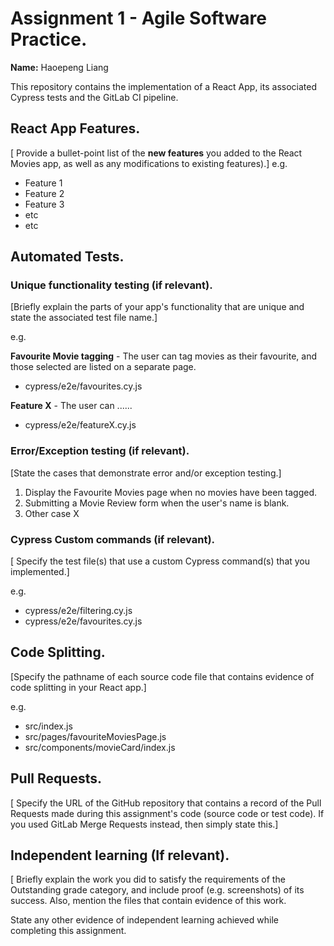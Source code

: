 # Assignment 1 - Agile Software Practice.

__Name:__ Haoepeng Liang

This repository contains the implementation of a React App, its associated Cypress tests and the GitLab CI pipeline.

## React App Features.

[ Provide a bullet-point list of the __new features__ you added to the React Movies app, as well as any modifications to existing features).] e.g.

+ Feature 1
+ Feature 2
+ Feature 3
+ etc
+ etc

## Automated Tests.

### Unique functionality testing (if relevant).

[Briefly explain the parts of your app's  functionality that are unique and state the associated test file name.]

e.g.

__Favourite Movie tagging__ - The user can tag movies as their favourite, and those selected are listed on a separate page.

+ cypress/e2e/favourites.cy.js

__Feature X__ - The user can ......

+ cypress/e2e/featureX.cy.js

### Error/Exception testing (if relevant).

[State the cases that demonstrate error and/or exception testing.]

1. Display the Favourite Movies page when no movies have been tagged.
1. Submitting a Movie Review form when the user's name is blank.
1. Other case X

### Cypress Custom commands (if relevant).

[ Specify the test file(s) that use a custom Cypress command(s) that you implemented.]

e.g.
+ cypress/e2e/filtering.cy.js
+ cypress/e2e/favourites.cy.js

## Code Splitting.

[Specify the pathname of each source code file that contains evidence of code splitting in your React app.]

e.g.
+ src/index.js
+ src/pages/favouriteMoviesPage.js
+ src/components/movieCard/index.js

## Pull Requests.

[ Specify the URL of the GitHub repository that contains a record of the Pull Requests made during this assignment's code (source code or test code). If you used GitLab Merge Requests instead, then simply state this.]

## Independent learning (If relevant).

[ Briefly explain the work you did to satisfy the requirements of the Outstanding grade category, and include proof (e.g. screenshots) of its success. Also, mention the files that contain evidence of this work.


State any other evidence of independent learning achieved while completing this assignment.

